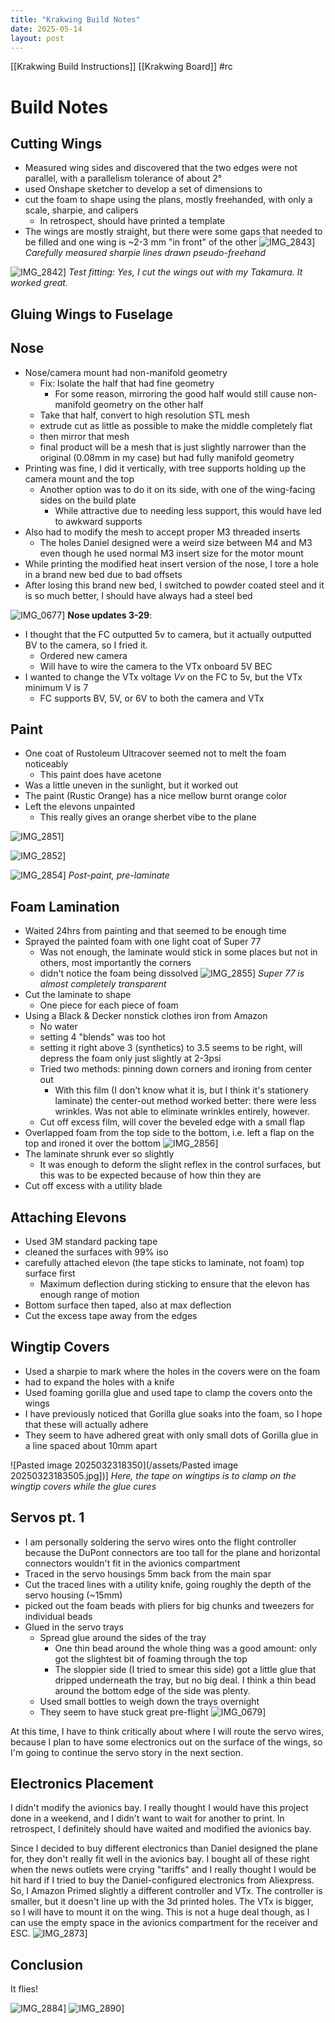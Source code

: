 ```yaml
---
title: "Krakwing Build Notes"
date: 2025-05-14
layout: post
---
```

[[Krakwing Build Instructions]]
[[Krakwing Board]]
#rc
# Build Notes
## Cutting Wings
- Measured wing sides and discovered that the two edges were not parallel, with a parallelism tolerance of about 2°
- used Onshape sketcher to develop a set of dimensions to 
- cut the foam to shape using the plans, mostly freehanded, with only a scale, sharpie, and calipers
	- In retrospect, should have printed a template 
- The wings are mostly straight, but there were some gaps that needed to be filled and one wing is ~2-3 mm "in front" of the other
![IMG_2843](/assets/IMG_2843.jpeg])]
*Carefully measured sharpie lines drawn pseudo-freehand*

![IMG_2842](/assets/IMG_2842.jpeg])]
*Test fitting: Yes, I cut the wings out with my Takamura. It worked great.*
## Gluing Wings to Fuselage

## Nose
- Nose/camera mount had non-manifold geometry
	- Fix: Isolate the half that had fine geometry
		- For some reason, mirroring the good half would still cause non-manifold geometry on the other half
	- Take that half, convert to high resolution STL mesh
	- extrude cut as little as possible to make the middle completely flat
	- then mirror that mesh
	- final product will be a mesh that is just slightly narrower than the original (0.08mm in my case) but had fully manifold geometry
- Printing was fine, I did it vertically, with tree supports holding up the camera mount and the top 
	- Another option was to do it on its side, with one of the wing-facing sides on the build plate
		- While attractive due to needing less support, this would have led to awkward supports
- Also had to modify the mesh to accept proper M3 threaded inserts
	- The holes Daniel designed were a weird size between M4 and M3 even though he used normal M3 insert size for the motor mount
- While printing the modified heat insert version of the nose, I tore a hole in a brand new bed due to bad offsets
- After losing this brand new bed, I switched to powder coated steel and it is so much better, I should have always had a steel bed

![IMG_0677](/assets/IMG_0677.jpeg])]
**Nose updates 3-29**:
- I thought that the FC outputted 5v to camera, but it actually outputted BV to the camera, so I fried it. 
	- Ordered new camera
	- Will have to wire the camera to the VTx onboard 5V BEC
- I wanted to change the VTx voltage *Vv* on the FC to 5v, but the VTx minimum V is 7
	- FC supports BV, 5V, or 6V to both the camera and VTx
## Paint
- One coat of Rustoleum Ultracover seemed not to melt the foam noticeably
	- This paint does have acetone
- Was a little uneven in the sunlight, but it worked out
- The paint (Rustic Orange) has a nice mellow burnt orange color
- Left the elevons unpainted
	- This really gives an orange sherbet vibe to the plane

![IMG_2851](/assets/IMG_2851.jpeg])]

![IMG_2852](/assets/IMG_2852.jpeg])]

![IMG_2854](/assets/IMG_2854.jpeg])]
*Post-paint, pre-laminate*
## Foam Lamination
- Waited 24hrs from painting and that seemed to be enough time
- Sprayed the painted foam with one light coat of Super 77
	- Was not enough, the laminate would stick in some places but not in others, most importantly the corners
	- didn't notice the foam being dissolved 
![IMG_2855](/assets/IMG_2855.jpeg])]
*Super 77 is almost completely transparent*
- Cut the laminate to shape
	- One piece for each piece of foam
- Using a Black & Decker nonstick clothes iron from Amazon
	- No water
	- setting 4 "blends" was too hot
	- setting it right above 3 (synthetics) to 3.5 seems to be right, will depress the foam only just slightly at 2-3psi
	- Tried two methods: pinning down corners and ironing from center out
		- With this film (I don't know what it is, but I think it's stationery laminate) the center-out method worked better: there were less wrinkles. Was not able to eliminate wrinkles entirely, however.
	- Cut off excess film, will cover the beveled edge with a small flap
- Overlapped foam from the top side to the bottom, i.e. left a flap on the top and ironed it over the bottom
![IMG_2856](/assets/IMG_2856.jpeg])]
- The laminate shrunk ever so slightly
	- It was enough to deform the slight reflex in the control surfaces, but this was to be expected because of how thin they are
- Cut off excess with a utility blade
## Attaching Elevons
- Used 3M standard packing tape
- cleaned the surfaces with 99% iso
- carefully attached elevon (the tape sticks to laminate, not foam) top surface first
	- Maximum deflection during sticking to ensure that the elevon has enough range of motion
- Bottom surface then taped, also at max deflection
- Cut the excess tape away from the edges

## Wingtip Covers
- Used a sharpie to mark where the holes in the covers were on the foam
- had to expand the holes with a knife
- Used foaming gorilla glue and used tape to clamp the covers onto the wings
- I have previously noticed that Gorilla glue soaks into the foam, so I hope that these will actually adhere
- They seem to have adhered great with only small dots of Gorilla glue in a line spaced about 10mm apart

![Pasted image 2025032318350](/assets/Pasted image 20250323183505.jpg])]
*Here, the tape on wingtips is to clamp on the wingtip covers while the glue cures*
## Servos pt. 1
- I am personally soldering the servo wires onto the flight controller because the DuPont connectors are too tall for the plane and horizontal connectors wouldn't fit in the avionics compartment
- Traced in the servo housings 5mm back from the main spar
- Cut the traced lines with a utility knife, going roughly the depth of the servo housing (~15mm)
- picked out the foam beads with pliers for big chunks and tweezers for individual beads
- Glued in the servo trays
	- Spread glue around the sides of the tray
		- One thin bead around the whole thing was a good amount: only got the slightest bit of foaming through the top
		- The sloppier side (I tried to smear this side) got a little glue that dripped underneath the tray, but no big deal. I think a thin bead around the bottom edge of the side was plenty.
	- Used small bottles to weigh down the trays overnight
	- They seem to have stuck great pre-flight
![IMG_0679](/assets/IMG_0679.jpeg])]

At this time, I have to think critically about where I will route the servo wires, because I plan to have some electronics out on the surface of the wings, so I'm going to continue the servo story in the next section.

## Electronics Placement

I didn't modify the avionics bay. I really thought I would have this project done in a weekend, and I didn't want to wait for another to print. In retrospect, I definitely should have waited and modified the avionics bay. 

Since I decided to buy different electronics than Daniel designed the plane for, they don't really fit well in the avionics bay. I bought all of these right when the news outlets were crying "tariffs" and I really thought I would be hit hard if I tried to buy the Daniel-configured electronics from Aliexpress. So, I Amazon Primed slightly a different controller and VTx. The controller is smaller, but it doesn't line up with the 3d printed holes. The VTx is bigger, so I will have to mount it on the wing. This is not a huge deal though, as I can use the empty space in the avionics compartment for the receiver and ESC. 
![IMG_2873](/assets/IMG_2873.jpeg])]

## Conclusion
It flies!

![IMG_2884](/assets/IMG_2884.jpeg])]
![IMG_2890](/assets/IMG_2890.jpeg])]